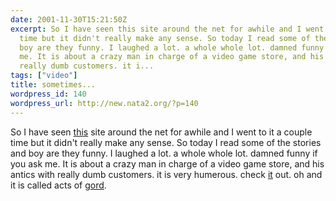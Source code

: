 ```yaml
---
date: 2001-11-30T15:21:50Z
excerpt: So I have seen this site around the net for awhile and I went to it a couple
  time but it didn't really make any sense. So today I read some of the stories and
  boy are they funny. I laughed a lot. a whole whole lot. damned funny if you ask
  me. It is about a crazy man in charge of a video game store, and his antics with
  really dumb customers. it i...
tags: ["video"]
title: sometimes...
wordpress_id: 140
wordpress_url: http://new.nata2.org/?p=140
---
```


So I have seen <a href="http://www.actsofgord.com/index.html">this</a> site around the net for awhile and I went to it a couple time but it didn't really make any sense. So today I read some of the stories and boy are they funny. I laughed a lot. a whole whole lot. damned funny if you ask me. It is about a crazy man in charge of a video game store, and his antics with really dumb customers. it is very humerous. check <a href="http://www.actsofgord.com/index.html">it</a> out. oh and it is called acts of <a href="http://www.actsofgord.com/index.html">gord</a>.
